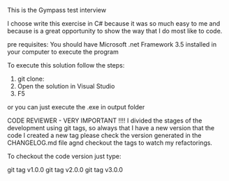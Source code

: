 ﻿This is the Gympass test interview

I choose write this exercise in C# because it was so much easy to me and because is a great opportunity to show the way that I do most like to code.

pre requisites:
You should have Microsoft .net Framework 3.5 installed in your computer to execute the program

To execute this solution follow the steps:

1) git clone: 
2) Open the solution in Visual Studio
3) F5

or you can just execute the .exe in output folder

CODE REVIEWER - VERY IMPORTANT !!!!
I divided the stages of the development using git tags, so always that I have a new version that the code I created a new tag
please check the version generated in the CHANGELOG.md file agnd checkout the tags to watch my refactorings.

To checkout the code version just type:

git tag v1.0.0
git tag v2.0.0
git tag v3.0.0